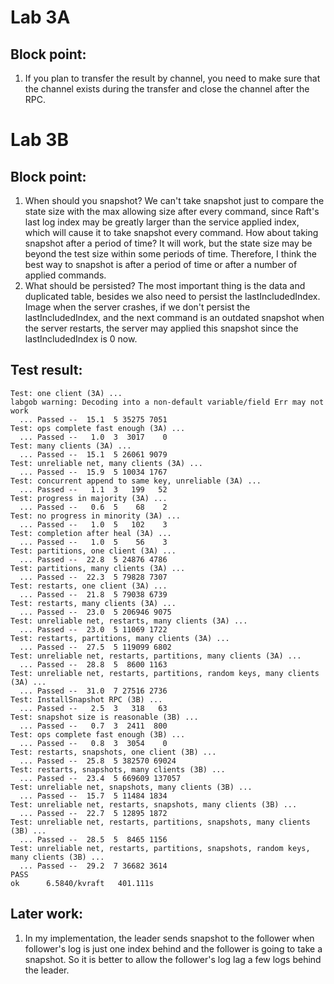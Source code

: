 # Lab 3A

## Block point:

1. If you plan to transfer the result by channel, you need to make sure that the channel exists during the transfer and close the channel after the RPC.

# Lab 3B

## Block point:

1. When should you snapshot?
   We can't take snapshot just to compare the state size with the max allowing size after every command, since Raft's last log index may be greatly larger than the service applied index, which will cause it to take snapshot every command. How about taking snapshot after a period of time? It will work, but the state size may be beyond the test size within some periods of time. Therefore, I think the best way to snapshot is after a period of time or after a number of applied commands.
2. What should be persisted?
   The most important thing is the data and duplicated table, besides we also need to persist the lastIncludedIndex. Image when the server crashes, if we don't persist the lastIncludedIndex, and the next command is an outdated snapshot when the server restarts, the server may applied this snapshot since the lastIncludedIndex is 0 now.

## Test result:

```
Test: one client (3A) ...
labgob warning: Decoding into a non-default variable/field Err may not work
  ... Passed --  15.1  5 35275 7051
Test: ops complete fast enough (3A) ...
  ... Passed --   1.0  3  3017    0
Test: many clients (3A) ...
  ... Passed --  15.1  5 26061 9079
Test: unreliable net, many clients (3A) ...
  ... Passed --  15.9  5 10034 1767
Test: concurrent append to same key, unreliable (3A) ...
  ... Passed --   1.1  3   199   52
Test: progress in majority (3A) ...
  ... Passed --   0.6  5    68    2
Test: no progress in minority (3A) ...
  ... Passed --   1.0  5   102    3
Test: completion after heal (3A) ...
  ... Passed --   1.0  5    56    3
Test: partitions, one client (3A) ...
  ... Passed --  22.8  5 24876 4786
Test: partitions, many clients (3A) ...
  ... Passed --  22.3  5 79828 7307
Test: restarts, one client (3A) ...
  ... Passed --  21.8  5 79038 6739
Test: restarts, many clients (3A) ...
  ... Passed --  23.0  5 206946 9075
Test: unreliable net, restarts, many clients (3A) ...
  ... Passed --  23.0  5 11069 1722
Test: restarts, partitions, many clients (3A) ...
  ... Passed --  27.5  5 119099 6802
Test: unreliable net, restarts, partitions, many clients (3A) ...
  ... Passed --  28.8  5  8600 1163
Test: unreliable net, restarts, partitions, random keys, many clients (3A) ...
  ... Passed --  31.0  7 27516 2736
Test: InstallSnapshot RPC (3B) ...
  ... Passed --   2.5  3   318   63
Test: snapshot size is reasonable (3B) ...
  ... Passed --   0.7  3  2411  800
Test: ops complete fast enough (3B) ...
  ... Passed --   0.8  3  3054    0
Test: restarts, snapshots, one client (3B) ...
  ... Passed --  25.8  5 382570 69024
Test: restarts, snapshots, many clients (3B) ...
  ... Passed --  23.4  5 669609 137057
Test: unreliable net, snapshots, many clients (3B) ...
  ... Passed --  15.7  5 11484 1834
Test: unreliable net, restarts, snapshots, many clients (3B) ...
  ... Passed --  22.7  5 12895 1872
Test: unreliable net, restarts, partitions, snapshots, many clients (3B) ...
  ... Passed --  28.5  5  8465 1156
Test: unreliable net, restarts, partitions, snapshots, random keys, many clients (3B) ...
  ... Passed --  29.2  7 36682 3614
PASS
ok  	6.5840/kvraft	401.111s
```

## Later work:

1. In my implementation, the leader sends snapshot to the follower when follower's log is just one index behind and the follower is going to take a snapshot. So it is better to allow the follower's log lag a few logs behind the leader.
